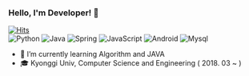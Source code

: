 ### Hello, I'm Developer! 👋

[![Hits](https://hits.seeyoufarm.com/api/count/incr/badge.svg?url=https%3A%2F%2Fgithub.com%2Fthsayrud0&count_bg=%239577C4&title_bg=%23D9C6F6&icon=&icon_color=%23E7E7E7&title=hits&edge_flat=false)](https://hits.seeyoufarm.com)<br>
<img alt="Python" src ="https://img.shields.io/badge/PYTHON-blue.svg?&style=for-the-badge&logo=python&logoColor=white"/>
<img alt="Java" src ="https://img.shields.io/badge/JAVA-red.svg?&style=for-the-badge&logo=java&logoColor=white"/>
<img alt="Spring" src ="https://img.shields.io/badge/Spring-Green.svg?&style=for-the-badge&logo=spring&logoColor=white"/>
<img alt="JavaScript" src ="https://img.shields.io/badge/JAVASCRIPT-yellow.svg?&style=for-the-badge&logo=javascript&logoColor=white"/>
<img alt="Android" src ="https://img.shields.io/badge/Android-Green.svg?&style=for-the-badge&logo=android&logoColor=white"/>
<img alt="Mysql" src ="https://img.shields.io/badge/MySQL-blue.svg?&style=for-the-badge&logo=mysql&logoColor=white"/>

- 🌱 I’m currently learning Algorithm and JAVA
- 🎓 Kyonggi Univ, Computer Science and Engineering ( 2018. 03 ~ )
<!--
**thsayrud0/thsayrud0** is a ✨ _special_ ✨ repository because its `README.md` (this file) appears on your GitHub profile.

Here are some ideas to get you started:

- 🔭 I’m currently working on ...
- 🌱 I’m currently learning ...
- 👯 I’m looking to collaborate on ...
- 🤔 I’m looking for help with ...
- 💬 Ask me about ...
- 📫 How to reach me: ...
- 😄 Pronouns: ...
- ⚡ Fun fact: ...
-->
